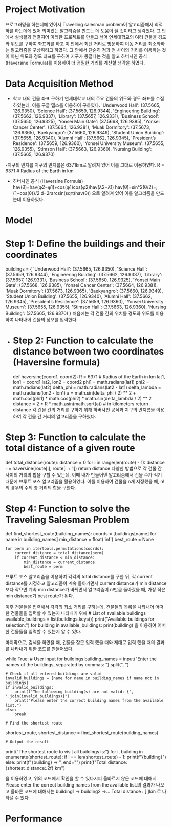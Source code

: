 # Project Motivation
프로그래밍을 하는데에 있어서 Travelling salesman problem이 알고리즘에서 최적하를 하는데에 있어 의미있는 알고리즘을 만드는 데 도움이 될 것이라고 생각했다. 그 안에서 실생활과 연결지어 이러한 프로젝트를 만들고 싶어 연세대학교의 여러 건물을 경도와 위도를 구하여 좌표화를 하고 이 안에서 최단 거리로 방문하여 이동 거리를 최소화하는 알고리즘을 구상하려고 하였다. 그 안에서 단순히 점과 점 사이의 거리를 이용하는 것이 아닌 위도와 경도 좌표를 구하여 지구가 둥글다는 것을 알고 하버사인 공식(Haversine Formula)를 이용하여 더 정밀한 거리를 계산할 생각을 하였다.

# Data Acquisition Method
- 학교 내의 건물 좌표 구하기
연세대학교 내의 주요 건물의 위도와 경도 좌표를 수집하였는데, 이를 구글 맵스를 이용하여 구하였다.
'Underwood Hall': (37.5665, 126.9350), 'Science Hall': (37.5659, 126.9344),
'Engineering Building': (37.5662, 126.9337), 'Library': (37.5657, 126.9331),
'Business School': (37.5650, 126.9325), 'Yonsei Main Gate': (37.5668, 126.9385),
'Yonsei Cancer Center': (37.5664, 126.9381), 'Muak Dormitory': (37.5673, 126.9365),
'Baekyangro': (37.5660, 126.9349), 'Student Union Building': (37.5655, 126.9340),
'Alumni Hall': (37.5662, 126.9345), 'President’s Residence': (37.5659, 126.9360),
'Yonsei University Museum': (37.5655, 126.9355), 'Stimson Hall': (37.5663, 126.9360),
'Nursing Building': (37.5665, 126.9370)

-지구의 반지름
지구의 반지름은 6371km로 알려져 있어 이를 그대로 이용하였다.
R = 6371  # Radius of the Earth in km

- 하버사인 공식 (Haversine Formula)
hav(θ)=hav(φ2−φ1)+cos(φ1)cos(φ2)hav(λ2−λ1)
hav(θ)=sin^2(θ/2)=;{1−cos(θ)}/2
d=2rarcsin(sqrt(hav(θ))
으로 알려져 있어 이를 알고리즘을 만드는데 이용하였다.

# Model

  # Step 1: Define the buildings and their coordinates
  buildings = {
    'Underwood Hall': (37.5665, 126.9350),
    'Science Hall': (37.5659, 126.9344),
    'Engineering Building': (37.5662, 126.9337),
    'Library': (37.5657, 126.9331),
    'Business School': (37.5650, 126.9325),
    'Yonsei Main Gate': (37.5668, 126.9385),
    'Yonsei Cancer Center': (37.5664, 126.9381),
    'Muak Dormitory': (37.5673, 126.9365),
    'Baekyangro': (37.5660, 126.9349),
    'Student Union Building': (37.5655, 126.9340),
    'Alumni Hall': (37.5662, 126.9345),
    'President’s Residence': (37.5659, 126.9360),
    'Yonsei University Museum': (37.5655, 126.9355),
    'Stimson Hall': (37.5663, 126.9360),
    'Nursing Building': (37.5665, 126.9370)
    }
처음에는 각 건물 간의 위치를 경도와 위도를 이용하여 나타내어 건물의 정보를 입력한다.

- # Step 2: Function to calculate the distance between two coordinates (Haversine formula)
  def haversine(coord1, coord2):
    R = 6371  # Radius of the Earth in km
    lat1, lon1 = coord1
    lat2, lon2 = coord2
    phi1 = math.radians(lat1)
    phi2 = math.radians(lat2)
    delta_phi = math.radians(lat2 - lat1)
    delta_lambda = math.radians(lon2 - lon1)
    a = math.sin(delta_phi / 2) ** 2 + math.cos(phi1) * math.cos(phi2) * math.sin(delta_lambda / 2) ** 2
    distance = 2 * R * math.asin(math.sqrt(a))  # in kilometers
    return distance
각 건물 간의 거리를 구하기 위해 하버사인 공식과 지구의 반지름을 이용하여 각 건물 간 거리의 알고리즘을 구하였다.

# Step 3: Function to calculate the total distance of a given route
def total_distance(route):
    distance = 0
    for i in range(len(route) - 1):
        distance += haversine(route[i], route[i + 1])
    return distance
다양한 방법으로 각 건물 간 사이의 거리의 합을 구할 수 있는데, 이때 내가 만들어낸 알고리즘에서 건물 수가 적기 때문에 브루트 포스 알고리즘을 활용하였다. 이를 이용하여 건물을 n개 지정했을 때, n!의 경우의 수의 총 거리의 합을 구한다.

# Step 4: Function to solve the Traveling Salesman Problem
def find_shortest_route(building_names):
    coords = [buildings[name] for name in building_names]
    min_distance = float('inf')
    best_route = None

    for perm in itertools.permutations(coords):
        current_distance = total_distance(perm)
        if current_distance < min_distance:
            min_distance = current_distance
            best_route = perm
브루트 포스 알고리즘을 이용하여 각각의 total distance를 구한 뒤, 각 current distance를 지정하고 알고리즘이 계속 돌아가면서 current distance가 min distance보다 작으면 계속 min distance가 바뀌면서 알고리즘이 n!만큼 돌아갔을 때, 가장 작은 min distance가 best route가 된다.

이후 건물들을 입력해서 각각의 최소 거리를 구하는데, 건물들의 목록을 나타내어 어떠한 건물들을 입력할 수 있는지 나타내기 위해
    # List of available buildings
available_buildings = list(buildings.keys())
print("Available buildings for selection:")
for building in available_buildings:
    print(building)
을 이용하여 어떠한 건물들을 입력할 수 있는지 알 수 있다.

마지막으로, 검색을 하였을 때, 건물을 잘못 입력 했을 때와 제대로 입력 했을 때의 결과를 나타내기 위한 코드를 만들어냈다.

while True:
    # User input for buildings
    building_names = input("Enter the names of the buildings, separated by commas: ").split(", ")

    # Check if all entered buildings are valid
    invalid_buildings = [name for name in building_names if name not in buildings]
    if invalid_buildings:
        print(f"The following building(s) are not valid: {', '.join(invalid_buildings)}")
        print("Please enter the correct building names from the available list.")
    else:
        break

    # Find the shortest route
shortest_route, shortest_distance = find_shortest_route(building_names)

    # Output the result
print("The shortest route to visit all buildings is:")
for i, building in enumerate(shortest_route):
    if i == len(shortest_route) - 1:
        print(f"{building}")
    else:
        print(f"{building} -> ", end="")
print(f"Total distance: {shortest_distance:.2f} km")

을 이용하였고, 위의 코드에서 확인을 할 수 있다시피 올바르지 않은 코드에 대해서 Please enter the correct building names from the available list.의 결과가 나오고
올바른 코드에 대해서는
building1 -> building2 ->...
Total distance : [  ]km
로 나타낼 수 있다.
# Performance
